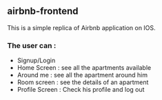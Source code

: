 ## airbnb-frontend

This is a simple replica of Airbnb application on IOS.

### The user can :
* Signup/Login
* Home Screen : see all the apartments available
* Around me : see all the apartment around him
* Room screen : see the details of an apartment 
* Profile Screen : Check his profile and log out
